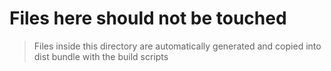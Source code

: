 # Files here should not be touched

> Files inside this directory are automatically generated and copied into dist bundle with the build scripts
